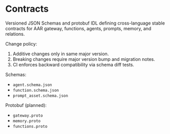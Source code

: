 # Contracts

Versioned JSON Schemas and protobuf IDL defining cross-language stable contracts for AAR gateway, functions, agents, prompts, memory, and relations.

Change policy:

1. Additive changes only in same major version.
2. Breaking changes require major version bump and migration notes.
3. CI enforces backward compatibility via schema diff tests.

Schemas:

- `agent.schema.json`
- `function.schema.json`
- `prompt_asset.schema.json`

Protobuf (planned):

- `gateway.proto`
- `memory.proto`
- `functions.proto`

